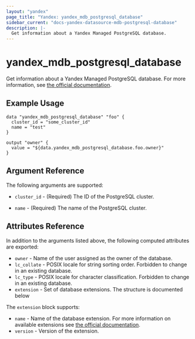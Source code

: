 ```yaml
---
layout: "yandex"
page_title: "Yandex: yandex_mdb_postgresql_database"
sidebar_current: "docs-yandex-datasource-mdb-postgresql-database"
description: |-
  Get information about a Yandex Managed PostgreSQL database.
---
```


# yandex\_mdb\_postgresql\_database

Get information about a Yandex Managed PostgreSQL database. For more information, see
[the official documentation](https://cloud.yandex.com/docs/managed-postgresql/).

## Example Usage

```hcl
data "yandex_mdb_postgresql_database" "foo" {
  cluster_id = "some_cluster_id"
  name = "test"
}

output "owner" {
  value = "${data.yandex_mdb_postgresql_database.foo.owner}"
}
```

## Argument Reference

The following arguments are supported:

* `cluster_id` - (Required) The ID of the PostgreSQL cluster.

* `name` - (Required) The name of the PostgreSQL cluster.

## Attributes Reference

In addition to the arguments listed above, the following computed attributes are
exported:

* `owner` - Name of the user assigned as the owner of the database.
* `lc_collate` - POSIX locale for string sorting order. Forbidden to change in an existing database.
* `lc_type` - POSIX locale for character classification. Forbidden to change in an existing database.
* `extension` - Set of database extensions. The structure is documented below

The `extension` block supports:

* `name` - Name of the database extension. For more information on available extensions see [the official documentation](https://cloud.yandex.com/docs/managed-postgresql/operations/cluster-extensions).
* `version` - Version of the extension.

